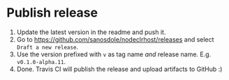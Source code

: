 # Publish release

1. Update the latest version in the readme and push it.
2. Go to <https://github.com/sanosdole/nodeclrhost/releases> and select `Draft a new release`.
3. Use the version prefixed with `v` as tag name _and_ release name. E.g. `v0.1.0-alpha.11`.
4. Done. Travis CI will publish the release and upload artifacts to GitHub :)

